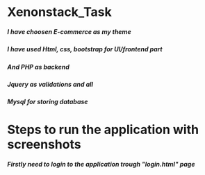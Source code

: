# Xenonstack_Task

##### I have choosen E-commerce as my theme 
##### I have used Html, css, bootstrap for UI/frontend part
##### And PHP as backend 
##### Jquery as validations and all
##### Mysql for storing database


# Steps to run the application with screenshots
##### Firstly need to login to the application trough  "login.html" page
